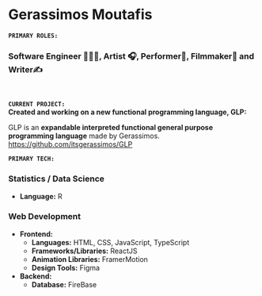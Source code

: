 # Gerassimos Moutafis

**`PRIMARY ROLES:`**  
### Software Engineer 👨🏻‍💻, Artist 🎧, Performer🎤, Filmmaker🎥 and Writer✍

<br/>

**`CURRENT PROJECT:`**  
**Created and working on a new functional programming language, GLP:**

GLP is an **expandable interpreted functional general purpose programming language** made by Gerassimos.
https://github.com/itsgerassimos/GLP

**`PRIMARY TECH:`**  
### Statistics / Data Science
- **Language:** R

### Web Development
- **Frontend:**
  - **Languages:** HTML, CSS, JavaScript, TypeScript
  - **Frameworks/Libraries:** ReactJS
  - **Animation Libraries:** FramerMotion
  - **Design Tools:** Figma
- **Backend:**
  - **Database:** FireBase

